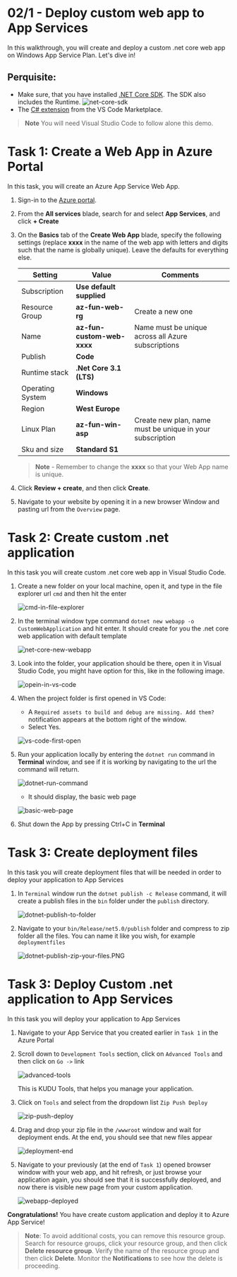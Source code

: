 
# 02/1 - Deploy custom web app to App Services

In this walkthrough, you will create and deploy a custom .net core web app on Windows App Service Plan. Let's dive in!

## Perquisite:
- Make sure, that you  have installed [.NET Core SDK](https://dotnet.microsoft.com/download). The SDK also includes the Runtime.
![net-core-sdk](/assets/net-core-sdk.PNG)
- The [C# extension](https://marketplace.visualstudio.com/items?itemName=ms-dotnettools.csharp) from the VS Code Marketplace.

>**Note** You will need Visual Studio Code to follow alone this demo.

# Task 1: Create a Web App in Azure Portal

In this task, you will create an Azure App Service Web App. 

1. Sign-in to the [Azure portal](http://portal.azure.com/). 

2. From the **All services** blade, search for and select **App Services**, and click **+ Create**

3. On the **Basics** tab of the **Create Web App** blade, specify the following settings (replace **xxxx** in the name of the web app with letters and digits such that the name is globally unique). Leave the defaults for everything else. 

    | Setting          | Value                      | Comments                                                  |
    | ---------------- | -------------------------- | --------------------------------------------------------- |
    | Subscription     | **Use default supplied**   |                                                           |
    | Resource Group   | **az-fun-web-rg**          | Create a new one                                          |
    | Name             | **az-fun-custom-web-xxxx** | Name must be unique across all Azure subscriptions        |
    | Publish          | **Code**                   |                                                           |
    | Runtime stack    | **.Net Core 3.1 (LTS)**    |                                                           |
    | Operating System | **Windows**                |                                                           |
    | Region           | **West Europe**            |                                                           |
    | Linux Plan       | **az-fun-win-asp**         | Create new plan, name must be unique in your subscription |
    | Sku and size     | **Standard S1**            |                                                           |
    
    >**Note** - Remember to change the **xxxx** so that your Web App name is unique.
   
4. Click **Review + create**, and then click **Create**. 

5. Navigate to your website by opening it in a new browser Window and pasting url from the `Overview` page.


# Task 2: Create custom .net application

In this task you will create custom .net core web app in Visual Studio Code.
    
1. Create a new folder on your local machine, open it, and type in the file explorer url `cmd` and then hit the enter

    ![cmd-in-file-explorer](/assets/cmd-in-file-explorer.PNG)

2. In the terminal window type command `dotnet new webapp -o CustomWebApplication` and hit enter. It should create for you the .net core web application with default template

    ![net-core-new-webapp](/assets/net-core-new-webapp.PNG)

3. Look into the folder, your application should be there, open it in Visual Studio Code, you might have option for this, like in the following image.
   
    ![opein-in-vs-code](/assets/opein-in-vs-code.PNG)

4. When the project folder is first opened in VS Code:

    - A `Required assets to build and debug are missing. Add them?` notification appears at the bottom right of the window.
    - Select Yes.
  
    ![vs-code-first-open](/assets/vs-code-first-open.PNG)

5.  Run your application locally by entering the `dotnet run` command in **Terminal** window, and see if it is working by navigating to the url the command will return. 

    ![dotnet-run-command](/assets/dotnet-run-command.PNG)

    - It should display, the basic web page

    ![basic-web-page](/assets/basic-web-page.PNG)

6. Shut down the App by pressing Ctrl+C in **Terminal**

# Task 3: Create deployment files

In this task you will create deployment files that will be needed in order to deploy your application to App Services

1. In `Terminal` window run the `dotnet publish -c Release` command, it will create a publish files in the `bin` folder under the `publish` directory.

    ![dotnet-publish-to-folder](/assets/dotnet-publish-to-folder.PNG)

2. Navigate to your  `bin/Release/net5.0/publish` folder and compress to zip folder all the files. You can name it like you wish, for example `deploymentfiles`

    ![dotnet-publish-zip-your-files.PNG](/assets/dotnet-publish-zip-your-files.PNG)

# Task 3: Deploy Custom .net application to App Services

In this task you will deploy your application to App Services

1. Navigate to your App Service that you created earlier in `Task 1` in the Azure Portal

2. Scroll down to `Development Tools` section, click on `Advanced Tools` and then click on `Go ->` link


   ![advanced-tools](/assets/advanced-tools.PNG)
   
   This is KUDU Tools, that helps you manage your application.
1. Click on `Tools` and select from the dropdown list `Zip Push Deploy`
   
    ![zip-push-deploy](/assets/zip-push-deploy.PNG)

2. Drag and drop your zip file in the `/wwwroot` window and wait for deployment ends. At the end, you should see that new files appear

    ![deployment-end](/assets/deployment-end.PNG)

3. Navigate to your previously (at the end of `Task 1`) opened browser window with your web app, and hit refresh, or just browse your application again, you should see that it is successfully deployed, and now there is visible new page from your custom application.

    ![webapp-deployed](/assets/webapp-deployed.PNG)

**Congratulations!** You have create custom application and deploy it to Azure App Service!

>**Note**: To avoid additional costs, you can remove this resource group. Search for resource groups, click your resource group, and then click **Delete resource group**. Verify the name of the resource group and then click **Delete**. Monitor the **Notifications** to see how the delete is proceeding.
